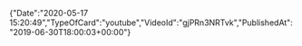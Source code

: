 ﻿{"Date":"2020-05-17 15:20:49","TypeOfCard":"youtube","VideoId":"gjPRn3NRTvk","PublishedAt":"2019-06-30T18:00:03+00:00"}